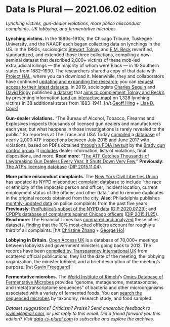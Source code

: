 Data Is Plural — 2021.06.02 edition
===================================

*Lynching victims, gun-dealer violations, more police misconduct complaints, UK lobbying, and fermentative microbes.*


__Lynching victims.__ In the 1880s–1910s, the Chicago Tribune, Tuskegee University, and the NAACP each began collecting data on lynchings in the US. In the 1990s, sociologists [Stewart Tolnay](https://soc.washington.edu/people/stewart-tolnay) and [E.M. Beck](https://sociology.uga.edu/directory/people/e-m-beck) reverified, standardized, and extended those three collections, compiling a now-seminal dataset that described 2,800+ victims of these mob-led extrajudicial killings — the majority of whom were Black — in 10 Southern states from 1882–1930. The researchers shared a copy of that data with [Project HAL](http://people.uncw.edu/hinese/HAL/HAL%20Web%20Page.htm), where you can download it. Meanwhile, they and collaborators have continued [updating and expanding the research](http://lynching.csde.washington.edu/#/about); you can [request access to their latest datasets](http://lynching.csde.washington.edu/#/contact). In 2019, sociologists [Charles Seguin](http://www.charlieseguin.com/) and [David Rigby](https://rigby.netlify.app/) published [a dataset](https://osf.io/kr8yc/) that [aims to complement Tolnay and Beck’s](https://journals.sagepub.com/doi/full/10.1177/2378023119841780) by presenting information ([and an interactive map](http://davidrigbysociology.com/lynching_dot_map)) on 1,328 lynching victims in 38 additional states from 1883–1941. [h/t [Geoff Hing](https://twitter.com/geoffhing) + [Lisa D. Cook](https://www.tandfonline.com/doi/abs/10.1080/01615440.2011.639289)]


__Gun-dealer violations.__ “The Bureau of Alcohol, Tobacco, Firearms and Explosives inspects thousands of licensed gun dealers and manufacturers each year, but what happens in those investigations is rarely revealed to the public.” So reporters at The Trace and USA Today [compiled](https://projects.thetrace.org/inspections/methodology/) a [database](https://projects.thetrace.org/inspections/) of nearly 2,000 ATF inspections between July 2015 and June 2017 with violations, based on PDFs obtained [through a FOIA lawsuit](https://www.courtlistener.com/docket/6170066/brady-center-to-prevent-gun-violence-v-us-department-of-justice/) by the [Brady gun control group](https://www.bradyunited.org/). It [includes](https://www.thetrace.org/2021/05/atf-inspection-records-gun-stores-guide/) dealer information, lists of violations, final dispositions, and more. __Read more__: “[The ATF Catches Thousands of Lawbreaking Gun Dealers Every Year. It Shuts Down Very Few.](https://www.thetrace.org/2021/05/atf-inspection-report-gun-store-ffl-violation/)” __Previously__: [The ATF’s licensing database](https://www.data-is-plural.com/archive/2015-11-04-edition/) ([DIP 2015.11.04](https://www.data-is-plural.com/archive/2015-11-04-edition/)).


__More police misconduct complaints.__ The [New York Civil Liberties Union](https://www.nyclu.org/) has updated its [NYPD misconduct complaint database](https://github.com/new-york-civil-liberties-union/NYPD-Misconduct-Complaint-Database-Updated) to include “the race or ethnicity of the impacted person and officer, incident location, current employment status of the officer, and other data,” and to remove duplicates in the original records obtained from the city. __Also__: Philadelphia publishes [monthly-updated data](https://www.opendataphilly.org/dataset/police-complaints) on police complaints from the past five years. __Previously__: [ProPublica’s subset of the NYPD data](https://projects.propublica.org/nypd-ccrb/) ([DIP 2020.07.29](https://www.data-is-plural.com/archive/2020-07-29-edition/)); and [CPDP’s database of complaints against Chicago officers](https://cpdp.co/) ([DIP 2015.11.25](https://www.data-is-plural.com/archive/2015-11-25-edition/)). __Read more__: The Financial Times has [compared and analyzed](https://github.com/Financial-Times/police-misconduct-complaints-analysis) these cities’ datasets, [finding](https://www.ft.com/content/141182fc-7727-4af8-a555-5418fa46d09e) that the 10% most-cited officers account for roughly a third of all complaints. [h/t [Christine Zhang](https://twitter.com/christinezhang) + [George Ho](https://eigenfoo.xyz/)]


__Lobbying in Britain.__ [Open Access UK](https://openaccess.transparency.org.uk/) is a database of 70,000+ meetings between lobbyists and government ministers going back to 2012. The records have been [compiled by Transparency International UK](https://openaccess.transparency.org.uk/about.php) from scattered official publications; they list the date of the meeting, the lobbying organization, the minister lobbied, and a brief description of the meeting’s purpose. [h/t [Gavin Freeguard](https://buttondown.email/puntofisso/archive/423-quantum-of-sollazzo/)]


__Fermentative microbes.__ The [World Institute of Kimchi](https://www.wikim.re.kr/index.es?sid=a2)’s [Omics Database of Fermentative Microbes](https://www.nature.com/articles/s41597-021-00895-x) provides “genome, metagenome, metataxonome, and (meta)transcriptome sequences” of bacteria and other microorganisms associated with a variety of fermented foods. You can [search the sequenced microbes](https://odfm.wikim.re.kr/) by taxonomy, research study, and food sampled.


*Dataset suggestions? Criticism? Praise? Send anaerobic feedback to jsvine@gmail.com, or just reply to this email. Did a friend forward you this edition? Visit [data-is-plural.com](https://www.data-is-plural.com) to subscribe and explore the archives.*
